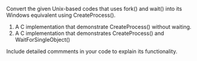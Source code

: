 Convert the given Unix-based codes that uses fork() and wait() into its Windows equivalent using CreateProcess().

1. A C implementation that demonstrate CreateProcess() without waiting.
2. A C implementation that demonstrates CreateProcess() and WaitForSingleObject()

Include detailed commments in your code to explain its functionality.
